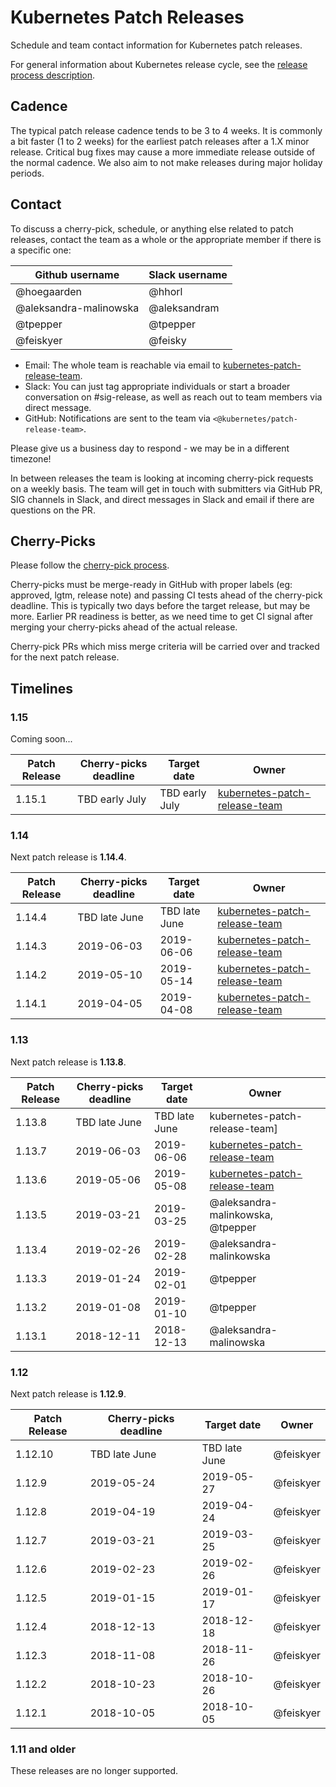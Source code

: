 # Kubernetes Patch Releases

Schedule and team contact information for Kubernetes patch releases.

For general information about Kubernetes release cycle, see the
[release process description].

## Cadence

The typical patch release cadence tends to be 3 to 4 weeks.  It is
commonly a bit faster (1 to 2 weeks) for the earliest patch releases
after a 1.X minor release.  Critical bug fixes may cause a more
immediate release outside of the normal cadence.  We also aim to not make
releases during major holiday periods.

## Contact

To discuss a cherry-pick, schedule, or anything else related to
patch releases, contact the team as a whole or the appropriate member if
there is a specific one:

| **Github username** | **Slack username** |
| --- | --- |
| @hoegaarden | @hhorl |
| @aleksandra-malinowska | @aleksandram |
| @tpepper | @tpepper |
| @feiskyer | @feisky |

* Email: The whole team is reachable via email to
  [kubernetes-patch-release-team].
* Slack: You can just tag appropriate individuals or start a broader
  conversation on #sig-release, as well as reach out to team members
  via direct message.
* GitHub: Notifications are sent to the team via
  `<@kubernetes/patch-release-team>`.

Please give us a business day to respond - we may be in a different timezone!

In between releases the team is looking at incoming cherry-pick
requests on a weekly basis.  The team will get in touch with
submitters via GitHub PR, SIG channels in Slack, and direct messages
in Slack and email if there are questions on the PR.

## Cherry-Picks

Please follow the [cherry-pick process].

Cherry-picks must be merge-ready in GitHub with proper labels (eg:
approved, lgtm, release note) and passing CI tests ahead of the
cherry-pick deadline.  This is typically two days before the target
release, but may be more.  Earlier PR readiness is better, as we
need time to get CI signal after merging your cherry-picks ahead
of the actual release.

Cherry-pick PRs which miss merge criteria will be carried over and tracked
for the next patch release.

## Timelines

### 1.15

Coming soon...

| **Patch Release** | **Cherry-picks deadline** | **Target date** | **Owner** |
| --- | --- | --- | --- |
| 1.15.1 | TBD early July | TBD early July | [kubernetes-patch-release-team] |

### 1.14

Next patch release is **1.14.4**.

| **Patch Release** | **Cherry-picks deadline** | **Target date** | **Owner** |
| --- | --- | --- | --- |
| 1.14.4 | TBD late June | TBD late June | [kubernetes-patch-release-team] |
| 1.14.3 | 2019-06-03 | 2019-06-06 | [kubernetes-patch-release-team] |
| 1.14.2 | 2019-05-10 | 2019-05-14 | [kubernetes-patch-release-team] |
| 1.14.1 | 2019-04-05 | 2019-04-08 | [kubernetes-patch-release-team] |

### 1.13

Next patch release is **1.13.8**.

| **Patch Release** | **Cherry-picks deadline** | **Target date** | **Owner** |
| --- | --- | --- | --- |
| 1.13.8 | TBD late June | TBD late June | kubernetes-patch-release-team] |
| 1.13.7 | 2019-06-03 | 2019-06-06 | [kubernetes-patch-release-team] |
| 1.13.6 | 2019-05-06 | 2019-05-08 | [kubernetes-patch-release-team] |
| 1.13.5 | 2019-03-21 | 2019-03-25 | @aleksandra-malinkowska, @tpepper |
| 1.13.4 | 2019-02-26 | 2019-02-28 | @aleksandra-malinkowska |
| 1.13.3 | 2019-01-24 | 2019-02-01 | @tpepper |
| 1.13.2 | 2019-01-08 | 2019-01-10 | @tpepper |
| 1.13.1 | 2018-12-11 | 2018-12-13 | @aleksandra-malinowska |

### 1.12

Next patch release is **1.12.9**.

| **Patch Release** | **Cherry-picks deadline** | **Target date** | **Owner** |
| --- | --- | --- | --- |
| 1.12.10 | TBD late June | TBD late June | @feiskyer |
| 1.12.9 | 2019-05-24 | 2019-05-27 | @feiskyer |
| 1.12.8 | 2019-04-19 | 2019-04-24 | @feiskyer |
| 1.12.7 | 2019-03-21 | 2019-03-25 | @feiskyer |
| 1.12.6 | 2019-02-23 | 2019-02-26 | @feiskyer |
| 1.12.5 | 2019-01-15 | 2019-01-17 | @feiskyer |
| 1.12.4 | 2018-12-13 | 2018-12-18 | @feiskyer |
| 1.12.3 | 2018-11-08 | 2018-11-26 | @feiskyer |
| 1.12.2 | 2018-10-23 | 2018-10-26 | @feiskyer |
| 1.12.1 | 2018-10-05 | 2018-10-05 | @feiskyer |

### 1.11 and older

These releases are no longer supported.

[release process description]: https://git.k8s.io/community/contributors/devel/sig-release/release.md
[kubernetes-patch-release-team]: mailto:kubernetes-patch-release-team@googlegroups.com
[cherry-pick process]: https://git.k8s.io/community/contributors/devel/sig-release/cherry-picks.md
